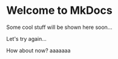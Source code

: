 # Welcome to MkDocs

Some cool stuff will be shown here soon...

Let's try again...

How about now?
aaaaaaa